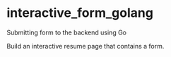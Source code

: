 # interactive_form_golang
Submitting form to the backend using Go

Build an interactive resume page that contains a form. 
